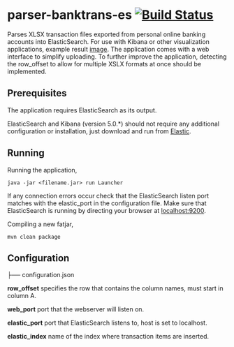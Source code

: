 # parser-banktrans-es [![Build Status](https://travis-ci.org/codingchili/parser-banktrans-es.svg?branch=master)](https://travis-ci.org/codingchili/parser-banktrans-es)

Parses XLSX transaction files exported from personal online banking accounts into ElasticSearch.
For use with Kibana or other visualization applications, example result [image](https://raw.githubusercontent.com/codingchili/parser-banktrans-es/master/sample-redacted.png). The application comes with a web interface to simplify uploading. To further improve the application, detecting the row_offset to allow for multiple XSLX formats at once should be implemented. 

## Prerequisites
The application requires ElasticSearch as its output.

ElasticSearch and Kibana (version 5.0.*) should not require any additional configuration or installation, just download and run from [Elastic](https://www.elastic.co/products). 

## Running
Running the application,
```
java -jar <filename.jar> run Launcher
```

If any connection errors occur check that the ElasticSearch listen port matches with the elastic_port in the configuration file. Make sure that ElasticSearch is running by directing your browser at [localhost:9200](http://localhost:9200/_count).

Compiling a new fatjar,
```
mvn clean package
```

## Configuration

├── configuration.json

**row_offset** specifies the row that contains the column names, must start in column A.

**web_port** port that the webserver will listen on.

**elastic_port** port that ElasticSearch listens to, host is set to localhost.

**elastic_index** name of the index where transaction items are inserted.
